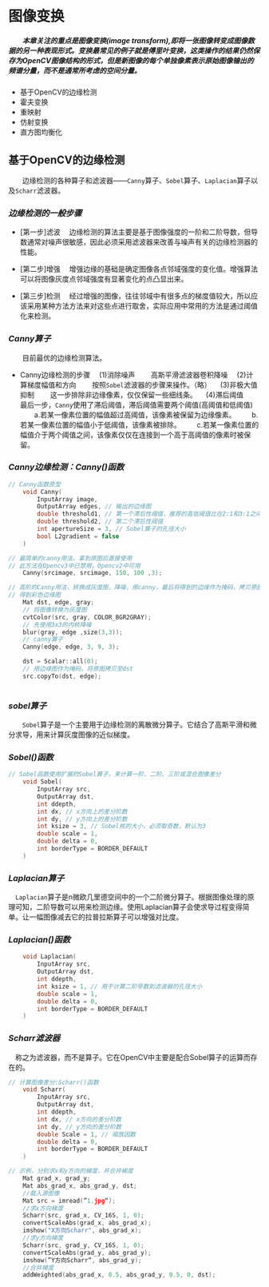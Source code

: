 # **图像变换**
##### &ensp;&ensp;&ensp;&ensp;本章关注的重点是图像变换(image transform),即将一张图像转变成图像数据的另一种表现形式。变换最常见的例子就是傅里叶变换，这类操作的结果仍然保存为OpenCV图像结构的形式，但是新图像的每个单独像素表示原始图像输出的频谱分量，而不是通常所考虑的空间分量。
- 基于OpenCV的边缘检测
- 霍夫变换
- 重映射
- 仿射变换
- 直方图均衡化

## **基于OpenCV的边缘检测**
&ensp;&ensp;&ensp;&ensp;边缘检测的各种算子和滤波器——``Canny``算子、``Sobel``算子、``Laplacian``算子以及``Scharr``滤波器。

### ***边缘检测的一般步骤***
- [第一步]滤波
&ensp;&ensp;边缘检测的算法主要是基于图像强度的一阶和二阶导数，但导数通常对噪声很敏感，因此必须采用滤波器来改善与噪声有关的边缘检测器的性能。

- [第二步]增强
&ensp;&ensp;增强边缘的基础是确定图像各点邻域强度的变化值。增强算法可以将图像灰度点邻域强度有显著变化的点凸显出来。

- [第三步]检测
&ensp;&ensp;经过增强的图像，往往邻域中有很多点的梯度值较大，所以应该采用某种方法方法来对这些点进行取舍，实际应用中常用的方法是通过阈值化来检测。

### ***Canny算子***
&ensp;&ensp;&ensp;&ensp;目前最优的边缘检测算法。

- Canny边缘检测的步骤
&ensp;&ensp;(1)消除噪声
&ensp;&ensp;&ensp;&ensp;高斯平滑滤波器卷积降噪
&ensp;&ensp;(2)计算梯度幅值和方向
&ensp;&ensp;&ensp;&ensp;按照``Sobel``滤波器的步骤来操作。（略）
&ensp;&ensp;(3)非极大值抑制
&ensp;&ensp;&ensp;&ensp;这一步排除非边缘像素，仅仅保留一些细线条。
&ensp;&ensp;(4)滞后阈值
&ensp;&ensp;&ensp;&ensp;最后一步，``Canny``使用了滞后阈值，滞后阈值需要两个阈值(高阈值和低阈值)
&ensp;&ensp;&ensp;&ensp;a.若某一像素位置的幅值超过高阈值，该像素被保留为边缘像素。
&ensp;&ensp;&ensp;&ensp;b.若某一像素位置的幅值小于低阈值，该像素被排除。
&ensp;&ensp;&ensp;&ensp;c.若某一像素位置的幅值介于两个阈值之间，该像素仅仅在连接到一个高于高阈值的像素时被保留。

### ***Canny边缘检测：Canny()函数***
```c
// Canny函数原型
    void Canny(
        InputArray image,
        OutputArray edges, // 输出的边缘图
        double threshold1, // 第一个滞后性阈值，推荐的高低阈值比在2:1和3:1之间
        double threshold2, // 第二个滞后性阈值
        int apertureSize = 3, // Sobel算子的孔径大小
        bool L2gradient = false
    )
```

```c
// 最简单的canny用法，拿到原图后直接使用
// 此方法在Opencv3中已禁用，Opencv2中可用
    Canny(srcimage, srcimage, 150, 100 ,3);
```

```c
// 高阶的Canny用法，转换成灰度图，降噪，用canny，最后将得到的边缘作为掩码，拷贝原图到效果图上，
// 得到彩色边缘图
    Mat dst, edge, gray;
    // 将图像转换为灰度图
    cvtColor(src, gray, COLOR_BGR2GRAY);
    // 先使用3x3的内核降噪
    blur(gray, edge ,size(3,3));
    // canny算子
    Canny(edge, edge, 3, 9, 3);

    dst = Scalar::all(0);
    // 用边缘图作为掩码，将原图拷贝至dst
    src.copyTo(dst, edge);
    
```

### ***sobel算子***
&ensp;&ensp;&ensp;&ensp;``Sobel``算子是一个主要用于边缘检测的离散微分算子。它结合了高斯平滑和微分求导，用来计算灰度图像的近似梯度。

### ***Sobel()函数***
```c
// Sobel函数使用扩展的Sobel算子，来计算一阶、二阶、三阶或混合图像差分
    void Sobel(
        InputArray src,
        OutputArray dst,
        int ddepth,
        int dx, // x方向上的差分阶数
        int dy, // y方向上的差分阶数
        int ksize = 3, // Sobel核的大小，必须取奇数，默认为3
        double scale = 1,
        double delta = 0,
        int borderType = BORDER_DEFAULT
    )
```

### ***Laplacian算子***
&ensp;&ensp;``Laplacian``算子是n微欧几里德空间中的一个二阶微分算子。根据图像处理的原理可知，二阶导数可以用来检测边缘。使用Laplacian算子会使求导过程变得简单。让一幅图像减去它的拉普拉斯算子可以增强对比度。

### ***Laplacian()函数***
```c
    void Laplacian(
        InputArray src,
        OutputArray dst,
        int ddepth,
        int ksize = 1, // 用于计算二阶导数到滤波器的孔径大小
        double scale = 1,
        double delta = 0,
        int borderType = BORDER_DEFAULT
    )
```

### ***Scharr滤波器***
&ensp;&ensp;称之为滤波器，而不是算子。它在OpenCV中主要是配合Sobel算子的运算而存在的。
```c
// 计算图像差分:Scharr()函数
    void Scharr(
        InputArray src,
        OutputArray dst,
        int ddepth,
        int dx, // x方向的差分阶数
        int dy, // y方向的差分阶数
        double Scale = 1, // 缩放因数
        double delta = 0,
        int borderType = BORDER_DEFAULT
    )
```
```c
// 示例，分别求x和y方向的梯度，并合并梯度
    Mat grad_x, grad_y;
    Mat abs_grad_x, abs_grad_y, dst;
    //载入源图像
    Mat src = imread(”1.jpg“);
    //求x方向梯度
    Scharr(src, grad_x, CV_16S, 1, 0);
    convertScaleAbs(grad_x, abs_grad_x);
    imshow("X方向Scharr", abs_grad_x);
    //求y方向梯度
    Scharr(src, grad_y, CV_16S, 1, 0);
    convertScaleAbs(grad_y, abs_grad_y);
    imshow(”Y方向Scharr“, abs_grad_y);
    //合并梯度
    addWeighted(abs_grad_x, 0.5, abs_grad_y, 0.5, 0, dst);
```
